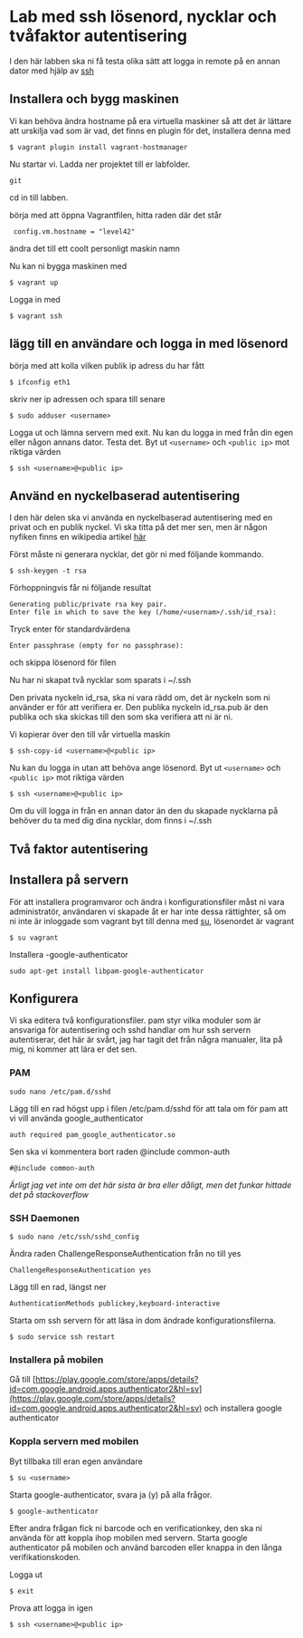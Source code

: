 
# Lab med ssh lösenord, nycklar och tvåfaktor autentisering

I den här labben ska ni få testa olika sätt att logga in remote på en annan dator  med hjälp av [ssh](https://help.ubuntu.com/community/SSH)


## Installera och bygg maskinen

Vi kan behöva ändra hostname på era virtuella maskiner så att det är lättare att urskilja vad som är vad, det finns en plugin för det, installera denna med

	$ vagrant plugin install vagrant-hostmanager

Nu startar vi. Ladda ner projektet till er labfolder.

	git 

cd in till labben.

börja med att öppna Vagrantfilen,  hitta raden där det står
 
	 config.vm.hostname = "level42" 

ändra det till ett coolt personligt maskin namn


Nu kan ni bygga maskinen med 

	$ vagrant up

Logga in med

	$ vagrant ssh

## lägg till en användare och logga in med lösenord

börja med att kolla vilken  publik ip adress du har fått

	$ ifconfig eth1

skriv ner ip adressen och spara till senare

	$ sudo adduser <username> 

Logga ut och lämna servern med exit. Nu kan du logga in med  från din egen eller någon annans dator. Testa det.
Byt ut `<username>`  och `<public ip>`  mot riktiga värden

	$ ssh <username>@<public ip>



## Använd en nyckelbaserad autentisering

I den här delen ska vi använda en nyckelbaserad autentisering med en privat och en publik nyckel. Vi ska titta på det mer sen, men är någon nyfiken finns en wikipedia artikel [här ](https://en.wikipedia.org/wiki/Public-key_cryptography)

Först måste ni generara nycklar, det gör ni med följande kommando.

	$ ssh-keygen -t rsa

Förhoppningvis får ni följande resultat

	Generating public/private rsa key pair.
	Enter file in which to save the key (/home/<usernam>/.ssh/id_rsa): 

Tryck enter för standardvärdena

	Enter passphrase (empty for no passphrase): 

och skippa lösenord för filen

Nu har ni skapat två nycklar som sparats i ~/.ssh

Den privata nyckeln id_rsa, ska ni vara rädd om, det är nyckeln som ni använder er för att verifiera er. 
Den publika nyckeln id_rsa.pub är den publika och ska skickas till den som ska verifiera att ni är ni.

Vi kopierar över den till vår virtuella maskin

	$ ssh-copy-id <username>@<public ip>

Nu kan du logga in utan att behöva ange lösenord. Byt ut `<username>`  och `<public ip>`  mot riktiga värden

	$ ssh <username>@<public ip>

Om du vill logga in från en annan dator än den du skapade nycklarna på behöver du ta med dig dina nycklar, dom finns i ~/.ssh



##  Två faktor autentisering

## Installera på servern

För att installera programvaror och ändra i konfigurationsfiler måst ni vara administratör, användaren vi skapade åt er har inte dessa rättighter, så om ni inte är inloggade som vagrant byt till denna med [su](http://www.linfo.org/su.html), lösenordet är vagrant

	$ su vagrant 
	
Installera -google-authenticator

	sudo apt-get install libpam-google-authenticator
## Konfigurera

Vi ska editera två konfigurationsfiler. pam styr vilka moduler som är ansvariga för autentisering och sshd handlar om hur ssh servern autentiserar, det här är svårt,  jag har tagit det från några manualer, lita på mig, ni kommer att lära er det sen.


### PAM

	sudo nano /etc/pam.d/sshd

Lägg till en rad högst upp i filen /etc/pam.d/sshd för att tala om för pam att vi vill använda google_authenticator

	auth required pam_google_authenticator.so

Sen ska vi kommentera bort raden @include common-auth

	#@include common-auth

*Ärligt jag vet inte om det här sista är bra eller dåligt, men det funkar hittade det på stackoverflow*

	

### SSH Daemonen

	$ sudo nano /etc/ssh/sshd_config

Ändra raden ChallengeResponseAuthentication från no till yes
	
	ChallengeResponseAuthentication yes

Lägg till en rad, längst ner

	AuthenticationMethods publickey,keyboard-interactive

Starta om ssh servern för att läsa in dom ändrade konfigurationsfilerna.

	$ sudo service ssh restart
	

### Installera på mobilen

Gå till [https://play.google.com/store/apps/details?id=com.google.android.apps.authenticator2&hl=sv](https://play.google.com/store/apps/details?id=com.google.android.apps.authenticator2&hl=sv) och installera google authenticator

### Koppla servern med mobilen

Byt tillbaka till eran egen användare

	$ su <username>
	
Starta google-authenticator, svara ja (y) på alla frågor. 

	$ google-authenticator

Efter andra frågan fick ni barcode och en verificationkey, den ska ni använda för att koppla ihop mobilen med servern. 
Starta google authenticator på mobilen och använd barcoden eller knappa in den långa verifikationskoden.


Logga ut 

	$ exit
	
Prova att logga in igen 

	$ ssh <username>@<public ip>
	
	





